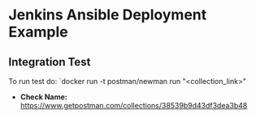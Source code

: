 # Jenkins Ansible Deployment Example

## Integration Test

To run test do: `docker run -t postman/newman run "<collection_link>"

- **Check Name:** https://www.getpostman.com/collections/38539b9d43df3dea3b48
